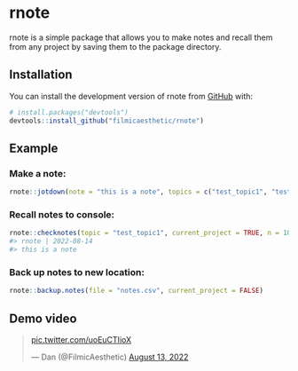 
<!-- README.md is generated from README.Rmd. Please edit that file -->

# rnote

<!-- badges: start -->
<!-- badges: end -->

rnote is a simple package that allows you to make notes and recall them
from any project by saving them to the package directory.

## Installation

You can install the development version of rnote from
[GitHub](https://github.com/filmicaesthetic/rnote) with:

``` r
# install.packages("devtools")
devtools::install_github("filmicaesthetic/rnote")
```

## Example

### Make a note:

``` r
rnote::jotdown(note = "this is a note", topics = c("test_topic1", "test_topic2"))
```

### Recall notes to console:

``` r
rnote::checknotes(topic = "test_topic1", current_project = TRUE, n = 10)
#> rnote | 2022-08-14
#> this is a note
```

### Back up notes to new location:

``` r
rnote::backup.notes(file = "notes.csv", current_project = FALSE)
```

## Demo video

<blockquote class="twitter-tweet">
<p lang="en" dir="ltr">
<a href="https://t.co/uoEuCTIioX">pic.twitter.com/uoEuCTIioX</a>
</p>
— Dan (@FilmicAesthetic)
<a href="https://twitter.com/FilmicAesthetic/status/1558535899352375302?ref_src=twsrc%5Etfw">August
13, 2022</a>
</blockquote>
<script async src="https://platform.twitter.com/widgets.js" charset="utf-8"></script>
